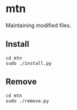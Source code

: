 # mtn
Maintaining modified files.
## Install
    cd mtn
    sudo ./install.py
## Remove
    cd mtn
    sudo ./remove.py
